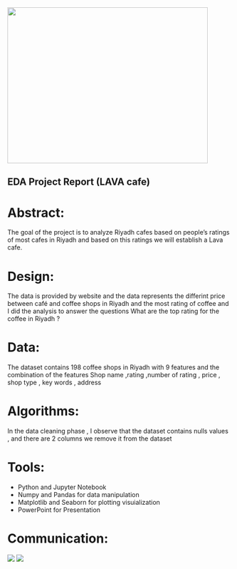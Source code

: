 
<img src="https://github.com/talbaiz/LAVA_CoffeeShop/blob/main/LAVACafeLogo.jpeg" width="450" height="350" align="center">


## EDA Project Report (LAVA cafe)

# Abstract:

The goal of the project is to analyze Riyadh cafes based on people’s ratings of most cafes in Riyadh and based on this ratings we will establish a Lava cafe.

# Design:

The data is provided by website and the data represents the differint price between
café and coffee shops in Riyadh and the most rating of coffee and I did the analysis to
answer the questions
What are the top rating for the coffee in Riyadh ?


# Data:

The dataset contains 198 coffee shops in Riyadh with 9 features and the
combination of the features
Shop name ,rating ,number of rating , price , shop type , key words , address 


# Algorithms:

In the data cleaning phase , I observe that the dataset contains nulls values , and
there are 2 columns we remove it from the dataset


# Tools:

- Python and Jupyter Notebook
- Numpy and Pandas for data manipulation
- Matplotlib and Seaborn for plotting visuialization
- PowerPoint for Presentation

# Communication:


<img src="https://github.com/talbaiz/LAVA_CoffeeShop/blob/main/download.png"/>

<img src="https://github.com/talbaiz/LAVA_CoffeeShop/blob/main/bar2.png"/>

